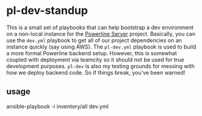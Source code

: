 # pl-dev-standup
This is a small set of playbooks that can help bootstrap a dev environment on a non-local instance for the [Powerline Server]() project. Basically, you can use the `dev.yml` playbook to get all of our project dependencies on an instance quickly (say using AWS). The `pl-dev.yml` playbook is used to build a more formal Powerline backend setup. However, this is somewhat coupled with deployment via teamcity so it should not be used for true development purposes. `pl-dev` is also my testing
grounds for messing with how we deploy backend code. So if things break, you've been warned!

## usage
ansible-playbook -i inventory/all dev.yml

